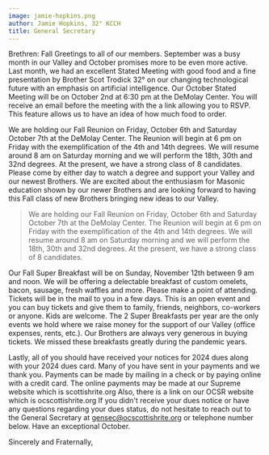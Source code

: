 ```yaml
---
image: jamie-hopkins.png
author: Jamie Hopkins, 32° KCCH
title: General Secretary
---
```


Brethren: Fall Greetings to all of our members. September was a busy month in our Valley and October promises more to be even more active. Last month, we had an excellent Stated Meeting with good food and a fine presentation by Brother Scot Trodick 32° on our changing technological future with an emphasis on artificial intelligence. Our October Stated Meeting will be on October 2nd at 6:30 pm at the DeMolay Center. You will receive an email before the meeting with the a link allowing you to RSVP. This feature allows us to have an idea of how much food to order.

We are holding our Fall Reunion on Friday, October 6th and Saturday October 7th at the DeMolay Center. The Reunion will begin at 6 pm on Friday with the exemplification of the 4th and 14th degrees. We will resume around 8 am on Saturday morning and we will perform the 18th, 30th and 32nd degrees. At the present, we have a strong class of 8 candidates. Please come by either day to watch a degree and support your Valley and our newest Brothers. We are excited about the enthusiasm for Masonic education shown by our newer Brothers and are looking forward to having this Fall class of new Brothers bringing new ideas to our Valley. 

> We are holding our Fall Reunion on Friday, October 6th and Saturday October 7th at the DeMolay Center. The Reunion will begin at 6 pm on Friday with the exemplification of the 4th and 14th degrees. We will resume around 8 am on Saturday morning and we will perform the 18th, 30th and 32nd degrees. At the present, we have a strong class of 8 candidates.

Our Fall Super Breakfast will be on Sunday, November 12th between 9 am and noon. We will be offering a delectable breakfast of custom omelets, bacon, sausage, fresh waffles and more. Please make a point of attending. Tickets will be in the mail to you in a few days. This is an open event and you can buy tickets and give them to family, friends, neighbors, co-workers or anyone. Kids are welcome. The 2 Super Breakfasts per year are the only events we hold where we raise money for the support of our Valley (office expenses, rents, etc.). Our Brothers are always very generous in buying tickets. We missed these breakfasts greatly during the pandemic years. 

Lastly, all of you should have received your notices for 2024 dues along with your 2024 dues card. Many of you have sent in your payments and we thank you. Payments can be made by mailing in a check or by paying online with a credit card. The online payments may be made at our Supreme website which is scottishrite.org  Also, there is a link on our OCSR website which is ocscottishrite.org  If you didn't receive your dues notice or have any questions regarding your dues status, do not hesitate to reach out to the General Secretary at gensec@ocscottishrite.org or telephone number below. Have an exceptional October.

Sincerely and Fraternally,
